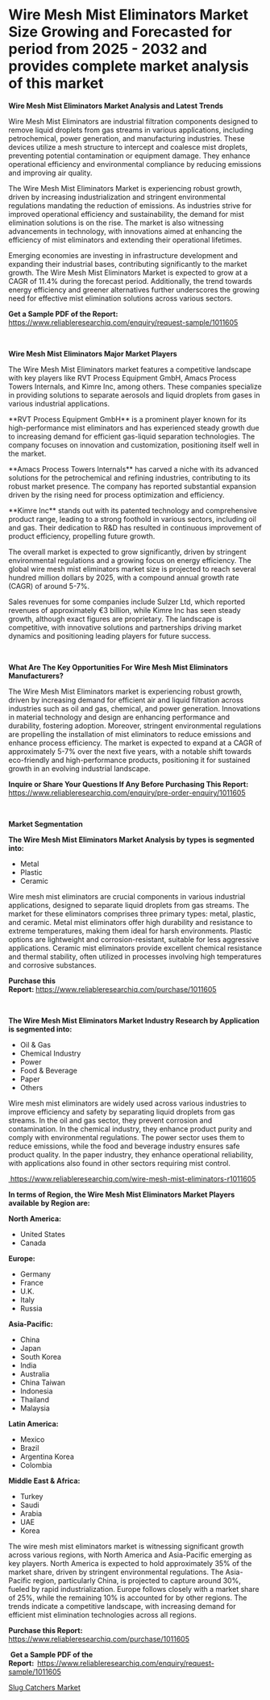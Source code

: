 <p><h1>Wire Mesh Mist Eliminators Market Size Growing and Forecasted for period from 2025 - 2032 and provides complete market analysis of this market</h1></p><p><strong>Wire Mesh Mist Eliminators Market Analysis and Latest Trends</strong></p>
<p><p>Wire Mesh Mist Eliminators are industrial filtration components designed to remove liquid droplets from gas streams in various applications, including petrochemical, power generation, and manufacturing industries. These devices utilize a mesh structure to intercept and coalesce mist droplets, preventing potential contamination or equipment damage. They enhance operational efficiency and environmental compliance by reducing emissions and improving air quality.</p><p>The Wire Mesh Mist Eliminators Market is experiencing robust growth, driven by increasing industrialization and stringent environmental regulations mandating the reduction of emissions. As industries strive for improved operational efficiency and sustainability, the demand for mist elimination solutions is on the rise. The market is also witnessing advancements in technology, with innovations aimed at enhancing the efficiency of mist eliminators and extending their operational lifetimes.</p><p>Emerging economies are investing in infrastructure development and expanding their industrial bases, contributing significantly to the market growth. The Wire Mesh Mist Eliminators Market is expected to grow at a CAGR of 11.4% during the forecast period. Additionally, the trend towards energy efficiency and greener alternatives further underscores the growing need for effective mist elimination solutions across various sectors.</p></p>
<p><strong>Get a Sample PDF of the Report:&nbsp;</strong> <a href="https://www.reliableresearchiq.com/enquiry/request-sample/1011605?utm_campaign=2275&utm_medium=2&utm_source=Github&utm_content=ia&utm_term=23022025&utm_id=wire-mesh-mist-eliminators">https://www.reliableresearchiq.com/enquiry/request-sample/1011605</a></p>
<p>&nbsp;</p>
<p><strong>Wire Mesh Mist Eliminators Major Market Players</strong></p>
<p><p>The Wire Mesh Mist Eliminators market features a competitive landscape with key players like RVT Process Equipment GmbH, Amacs Process Towers Internals, and Kimre Inc, among others. These companies specialize in providing solutions to separate aerosols and liquid droplets from gases in various industrial applications.</p><p>**RVT Process Equipment GmbH** is a prominent player known for its high-performance mist eliminators and has experienced steady growth due to increasing demand for efficient gas-liquid separation technologies. The company focuses on innovation and customization, positioning itself well in the market. </p><p>**Amacs Process Towers Internals** has carved a niche with its advanced solutions for the petrochemical and refining industries, contributing to its robust market presence. The company has reported substantial expansion driven by the rising need for process optimization and efficiency.</p><p>**Kimre Inc** stands out with its patented technology and comprehensive product range, leading to a strong foothold in various sectors, including oil and gas. Their dedication to R&D has resulted in continuous improvement of product efficiency, propelling future growth.</p><p>The overall market is expected to grow significantly, driven by stringent environmental regulations and a growing focus on energy efficiency. The global wire mesh mist eliminators market size is projected to reach several hundred million dollars by 2025, with a compound annual growth rate (CAGR) of around 5-7%.</p><p>Sales revenues for some companies include Sulzer Ltd, which reported revenues of approximately €3 billion, while Kimre Inc has seen steady growth, although exact figures are proprietary. The landscape is competitive, with innovative solutions and partnerships driving market dynamics and positioning leading players for future success.</p></p>
<p>&nbsp;</p>
<p><strong>What Are The Key Opportunities For Wire Mesh Mist Eliminators Manufacturers?</strong></p>
<p><p>The Wire Mesh Mist Eliminators market is experiencing robust growth, driven by increasing demand for efficient air and liquid filtration across industries such as oil and gas, chemical, and power generation. Innovations in material technology and design are enhancing performance and durability, fostering adoption. Moreover, stringent environmental regulations are propelling the installation of mist eliminators to reduce emissions and enhance process efficiency. The market is expected to expand at a CAGR of approximately 5-7% over the next five years, with a notable shift towards eco-friendly and high-performance products, positioning it for sustained growth in an evolving industrial landscape.</p></p>
<p><strong>Inquire or Share Your Questions If Any Before Purchasing This Report:</strong> <a href="https://www.reliableresearchiq.com/enquiry/pre-order-enquiry/1011605?utm_campaign=2275&utm_medium=2&utm_source=Github&utm_content=ia&utm_term=23022025&utm_id=wire-mesh-mist-eliminators">https://www.reliableresearchiq.com/enquiry/pre-order-enquiry/1011605</a></p>
<p>&nbsp;</p>
<p><strong>Market Segmentation</strong></p>
<p><strong>The Wire Mesh Mist Eliminators Market Analysis by types is segmented into:</strong></p>
<p><ul><li>Metal</li><li>Plastic</li><li>Ceramic</li></ul></p>
<p><p>Wire mesh mist eliminators are crucial components in various industrial applications, designed to separate liquid droplets from gas streams. The market for these eliminators comprises three primary types: metal, plastic, and ceramic. Metal mist eliminators offer high durability and resistance to extreme temperatures, making them ideal for harsh environments. Plastic options are lightweight and corrosion-resistant, suitable for less aggressive applications. Ceramic mist eliminators provide excellent chemical resistance and thermal stability, often utilized in processes involving high temperatures and corrosive substances.</p></p>
<p><strong>Purchase this Report:&nbsp;</strong><a href="https://www.reliableresearchiq.com/purchase/1011605?utm_campaign=2275&utm_medium=2&utm_source=Github&utm_content=ia&utm_term=23022025&utm_id=wire-mesh-mist-eliminators">https://www.reliableresearchiq.com/purchase/1011605</a></p>
<p>&nbsp;</p>
<p><strong>The Wire Mesh Mist Eliminators Market Industry Research by Application is segmented into:</strong></p>
<p><ul><li>Oil & Gas</li><li>Chemical Industry</li><li>Power</li><li>Food & Beverage</li><li>Paper</li><li>Others</li></ul></p>
<p><p>Wire mesh mist eliminators are widely used across various industries to improve efficiency and safety by separating liquid droplets from gas streams. In the oil and gas sector, they prevent corrosion and contamination. In the chemical industry, they enhance product purity and comply with environmental regulations. The power sector uses them to reduce emissions, while the food and beverage industry ensures safe product quality. In the paper industry, they enhance operational reliability, with applications also found in other sectors requiring mist control.</p></p>
<p><a href="https://www.reliableresearchiq.com/wire-mesh-mist-eliminators-r1011605?utm_campaign=2275&utm_medium=2&utm_source=Github&utm_content=ia&utm_term=23022025&utm_id=wire-mesh-mist-eliminators">&nbsp;https://www.reliableresearchiq.com/wire-mesh-mist-eliminators-r1011605</a></p>
<p><strong>In terms of Region, the Wire Mesh Mist Eliminators Market Players available by Region are:</strong></p>
<p>
    <p> <strong> North America: </strong>
        <ul>
            <li>United States</li>
            <li>Canada</li>
        </ul>
        </p> 
    <p> <strong> Europe: </strong>
        <ul>
            <li>Germany</li>
            <li>France</li>
            <li>U.K.</li>
            <li>Italy</li>
            <li>Russia</li>
        </ul>
        </p> 
    <p> <strong> Asia-Pacific: </strong>
        <ul>
            <li>China</li>
            <li>Japan</li>
            <li>South Korea</li>
            <li>India</li>
            <li>Australia</li>
            <li>China Taiwan</li>
            <li>Indonesia</li>
            <li>Thailand</li>
            <li>Malaysia</li>
        </ul>
        </p> 
    <p> <strong> Latin America: </strong>
        <ul>
            <li>Mexico</li>
            <li>Brazil</li>
            <li>Argentina Korea</li>
            <li>Colombia</li>
        </ul>
        </p> 
    <p> <strong> Middle East & Africa: </strong>
        <ul>
            <li>Turkey</li>
            <li>Saudi</li>
            <li>Arabia</li>
            <li>UAE</li>
            <li>Korea</li>
        </ul>
    </p>
    </p>
<p><p>The wire mesh mist eliminators market is witnessing significant growth across various regions, with North America and Asia-Pacific emerging as key players. North America is expected to hold approximately 35% of the market share, driven by stringent environmental regulations. The Asia-Pacific region, particularly China, is projected to capture around 30%, fueled by rapid industrialization. Europe follows closely with a market share of 25%, while the remaining 10% is accounted for by other regions. The trends indicate a competitive landscape, with increasing demand for efficient mist elimination technologies across all regions.</p></p>
<p><strong>Purchase this Report: </strong><a href="https://www.reliableresearchiq.com/purchase/1011605?utm_campaign=2275&utm_medium=2&utm_source=Github&utm_content=ia&utm_term=23022025&utm_id=wire-mesh-mist-eliminators">https://www.reliableresearchiq.com/purchase/1011605</a></p>
<p>&nbsp;<strong>Get a Sample PDF of the Report:&nbsp;&nbsp;</strong><a href="https://www.reliableresearchiq.com/enquiry/request-sample/1011605?utm_campaign=2275&utm_medium=2&utm_source=Github&utm_content=ia&utm_term=23022025&utm_id=wire-mesh-mist-eliminators">https://www.reliableresearchiq.com/enquiry/request-sample/1011605</a></p>
<p><strong></strong></p>
<p><p><a href="https://github.com/DianaWilson796/Market-Research-Report-List-1/blob/main/slug-catchers-market.md?utm_campaign=2275&utm_medium=2&utm_source=Github&utm_content=ia&utm_term=23022025&utm_id=wire-mesh-mist-eliminators">Slug Catchers Market</a></p></p>